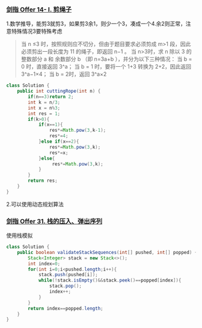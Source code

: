 ### [剑指 Offer 14- I. 剪绳子](https://leetcode-cn.com/problems/jian-sheng-zi-lcof/)

1.数学推导，能剪3就剪3，如果剪3余1，则少一个3，凑成一个4.余2则正常，注意特殊情况3要特殊考虑

> 当 n ≤3 时，按照规则应不切分，但由于题目要求必须剪成 m>1 段，因此必须剪出一段长度为 11 的绳子，即返回 n−1 。
> 		当 n>3时，求 n 除以 3 的 整数部分 a 和 余数部分 b （即 n=3a+b ），并分为以下三种情况：
> 			当 b = 0 时，直接返回 3^a；
> 			当 b = 1 时，要将一个 1+3 转换为 2+2，因此返回 3^a−1×4；
> 			当 b = 2时，返回 3^a×2

```java
class Solution {
    public int cuttingRope(int n) {
        if(n==3)return 2;
        int k = n/3;
        int x = n%3;
        int res = 1;
        if(k>0){
            if(x==1){
                res*=Math.pow(3,k-1);
                res*=4;
            }else if(x==2){
                res*=Math.pow(3,k);
                res*=x;
            }else{
                 res*=Math.pow(3,k);
            }
        }
        return res;
    }
}
```

2.可以使用动态规划算法

### [剑指 Offer 31. 栈的压入、弹出序列](https://leetcode-cn.com/problems/zhan-de-ya-ru-dan-chu-xu-lie-lcof/)

使用栈模拟

```java
class Solution {
    public boolean validateStackSequences(int[] pushed, int[] popped) {
        Stack<Integer> stack = new Stack<>();
        int index=0;
        for(int i=0;i<pushed.length;i++){
            stack.push(pushed[i]);
            while(!stack.isEmpty()&&stack.peek()==popped[index]){
                stack.pop();
                index++;
            }    
        }
        return index==popped.length;
    }
}
```

